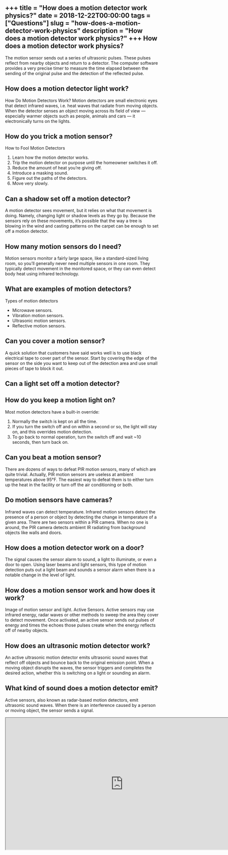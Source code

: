 +++
title = "How does a motion detector work physics?"
date = 2018-12-22T00:00:00
tags = ["Questions"]
slug = "how-does-a-motion-detector-work-physics"
description = "How does a motion detector work physics?"
+++
How does a motion detector work physics?
----------------------------------------

The motion sensor sends out a series of ultrasonic pulses. These pulses reflect from nearby objects and return to a detector. The computer software provides a very precise timer to measure the time elapsed between the sending of the original pulse and the detection of the reflected pulse.

How does a motion detector light work?
--------------------------------------

How Do Motion Detectors Work? Motion detectors are small electronic eyes that detect infrared waves, i.e. heat waves that radiate from moving objects. When the detector senses an object moving across its field of view — especially warmer objects such as people, animals and cars — it electronically turns on the lights.

How do you trick a motion sensor?
---------------------------------

How to Fool Motion Detectors

1. Learn how the motion detector works.
2. Trip the motion detector on purpose until the homeowner switches it off.
3. Reduce the amount of heat you’re giving off.
4. Introduce a masking sound.
5. Figure out the paths of the detectors.
6. Move very slowly.

Can a shadow set off a motion detector?
---------------------------------------

A motion detector sees movement, but it relies on what that movement is doing. Namely, changing light or shadow levels as they go by. Because the sensors rely on these movements, it’s possible that the way a tree is blowing in the wind and casting patterns on the carpet can be enough to set off a motion detector.

How many motion sensors do I need?
----------------------------------

Motion sensors monitor a fairly large space, like a standard-sized living room, so you’ll generally never need multiple sensors in one room. They typically detect movement in the monitored space, or they can even detect body heat using infrared technology.

What are examples of motion detectors?
--------------------------------------

Types of motion detectors

- Microwave sensors.
- Vibration motion sensors.
- Ultrasonic motion sensors.
- Reflective motion sensors.

Can you cover a motion sensor?
------------------------------

A quick solution that customers have said works well is to use black electrical tape to cover part of the sensor. Start by covering the edge of the sensor on the side you want to keep out of the detection area and use small pieces of tape to block it out.

Can a light set off a motion detector?
--------------------------------------

How do you keep a motion light on?
----------------------------------

Most motion detectors have a built-in override:

1. Normally the switch is kept on all the time.
2. If you turn the switch off and on within a second or so, the light will stay on, and this overrides motion detection.
3. To go back to normal operation, turn the switch off and wait ~10 seconds, then turn back on.

Can you beat a motion sensor?
-----------------------------

There are dozens of ways to defeat PIR motion sensors, many of which are quite trivial. Actually, PIR motion sensors are useless at ambient temperatures above 95°F. The easiest way to defeat them is to either turn up the heat in the facility or turn off the air conditioning or both.

Do motion sensors have cameras?
-------------------------------

Infrared waves can detect temperature. Infrared motion sensors detect the presence of a person or object by detecting the change in temperature of a given area. There are two sensors within a PIR camera. When no one is around, the PIR camera detects ambient IR radiating from background objects like walls and doors.

How does a motion detector work on a door?
------------------------------------------

The signal causes the sensor alarm to sound, a light to illuminate, or even a door to open. Using laser beams and light sensors, this type of motion detection puts out a light beam and sounds a sensor alarm when there is a notable change in the level of light.

How does a motion sensor work and how does it work?
---------------------------------------------------

Image of motion sensor and light. Active Sensors. Active sensors may use infrared energy, radar waves or other methods to sweep the area they cover to detect movement. Once activated, an active sensor sends out pulses of energy and times the echoes those pulses create when the energy reflects off of nearby objects.

How does an ultrasonic motion detector work?
--------------------------------------------

An active ultrasonic motion detector emits ultrasonic sound waves that reflect off objects and bounce back to the original emission point. When a moving object disrupts the waves, the sensor triggers and completes the desired action, whether this is switching on a light or sounding an alarm.

What kind of sound does a motion detector emit?
-----------------------------------------------

Active sensors, also known as radar-based motion detectors, emit ultrasonic sound waves. When there is an interference caused by a person or moving object, the sensor sends a signal.

<iframe allow="accelerometer; autoplay; clipboard-write; encrypted-media; gyroscope; picture-in-picture" allowfullscreen="" class="__youtube_prefs__  epyt-is-override  no-lazyload" data-no-lazy="1" data-origheight="433" data-origwidth="770" data-skipgform_ajax_framebjll="" height="433" id="_ytid_77829" loading="lazy" src="https://www.youtube.com/embed/6Fdrr_1guok?enablejsapi=1&autoplay=0&cc_load_policy=0&cc_lang_pref=&iv_load_policy=1&loop=0&modestbranding=0&rel=1&fs=1&playsinline=0&autohide=2&theme=dark&color=red&controls=1&" title="YouTube player" width="770"></iframe>